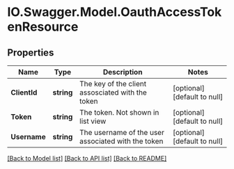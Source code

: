 # IO.Swagger.Model.OauthAccessTokenResource
## Properties

Name | Type | Description | Notes
------------ | ------------- | ------------- | -------------
**ClientId** | **string** | The key of the client assosciated with the token | [optional] [default to null]
**Token** | **string** | The token.  Not shown in list view | [optional] [default to null]
**Username** | **string** | The username of the user associated with the token | [optional] [default to null]

[[Back to Model list]](../README.md#documentation-for-models) [[Back to API list]](../README.md#documentation-for-api-endpoints) [[Back to README]](../README.md)

